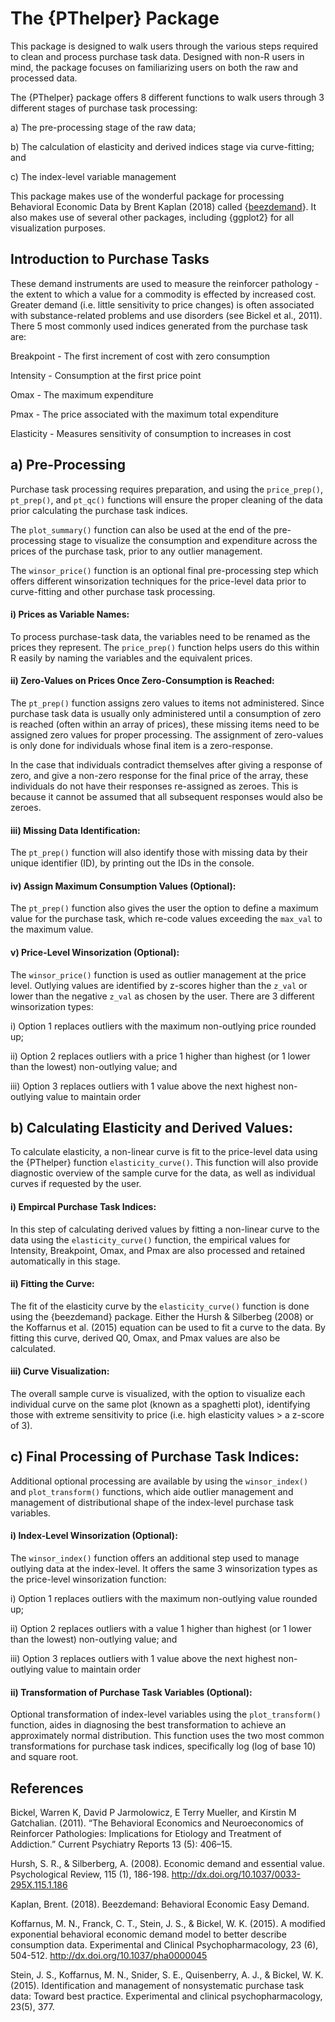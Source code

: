 # The {PThelper} Package

This package is designed to walk users through the various steps required to clean and process purchase task data. Designed with non-R users in mind, the package focuses on familiarizing users on both the raw and processed data.

The {PThelper} package offers 8 different functions to walk users through 3 different stages of purchase task processing: 

a) The pre-processing stage of the raw data;

b) The calculation of elasticity and derived indices stage via curve-fitting; and

c) The index-level variable management

This package makes use of the wonderful package for processing Behavioral Economic Data by Brent Kaplan (2018) called {[beezdemand](https://github.com/brentkaplan/beezdemand)}. It also makes use of several other packages, including {ggplot2} for all visualization purposes.

## Introduction to Purchase Tasks

These demand instruments are used to measure the reinforcer pathology - the extent to which a value for a commodity is effected by increased cost. Greater demand (i.e. little sensitivity to price changes) is often associated with substance-related problems and use disorders (see Bickel et al., 2011). There 5 most commonly used indices generated from the purchase task are:

Breakpoint - The first increment of cost with zero consumption

Intensity - Consumption at the first price point

Omax - The maximum expenditure

Pmax - The price associated with the maximum total expenditure

Elasticity - Measures sensitivity of consumption to increases in cost

## a) Pre-Processing

Purchase task processing requires preparation, and using the `price_prep()`, `pt_prep()`, and `pt_qc()` functions will ensure the proper cleaning of the data prior calculating the purchase task indices.

The `plot_summary()` function can also be used at the end of the pre-processing stage to visualize the consumption and expenditure across the prices of the purchase task, prior to any outlier management.

The `winsor_price()` function is an optional final pre-processing step which offers different winsorization techniques for the price-level data prior to curve-fitting and other purchase task processing.

#### i) Prices as Variable Names:

To process purchase-task data, the variables need to be renamed as the prices they represent. The `price_prep()` function helps users do this within R easily by naming the variables and the equivalent prices.

#### ii) Zero-Values on Prices Once Zero-Consumption is Reached:

The `pt_prep()` function assigns zero values to items not administered. Since purchase task data is usually only administered until a consumption of zero is reached (often within an array of prices), these missing items need to be assigned zero values for proper processing. The assignment of zero-values is only done for individuals whose final item is a zero-response. 

In the case that individuals contradict themselves after giving a response of zero, and give a non-zero response for the final price of the array, these individuals do not have their responses re-assigned as zeroes. This is because it cannot be assumed that all subsequent responses would also be zeroes.

#### iii) Missing Data Identification:

The `pt_prep()` function will also identify those with missing data by their unique identifier (ID), by printing out the IDs in the console.

#### iv) Assign Maximum Consumption Values (Optional):

The `pt_prep()` function also gives the user the option to define a maximum value for the purchase task, which re-code values exceeding the `max_val` to the maximum value.

#### v) Price-Level Winsorization (Optional):

The `winsor_price()` function is used as outlier management at the price level. Outlying values are identified by z-scores higher than the `z_val` or lower than the negative `z_val` as chosen by the user. There are 3 different winsorization types:

i) Option 1 replaces outliers with the maximum non-outlying price rounded up;

ii) Option 2 replaces outliers with a price 1 higher than highest (or 1 lower than the lowest) non-outlying value; and

iii) Option 3 replaces outliers with 1 value above the next highest non-outlying value to maintain order

## b) Calculating Elasticity and Derived Values:

To calculate elasticity, a non-linear curve is fit to the price-level data using the  {PThelper} function `elasticity_curve()`. This function will also provide diagnostic overview of the sample curve for the data, as well as individual curves if requested by the user.

#### i) Empircal Purchase Task Indices:

In this step of calculating derived values by fitting a non-linear curve to the data using the `elasticity_curve()` function, the empirical values for Intensity, Breakpoint, Omax, and Pmax are also processed and retained automatically in this stage.

#### ii) Fitting the Curve:

The fit of the elasticity curve by the `elasticity_curve()` function is done using the {beezdemand} package. Either the Hursh & Silberbeg (2008) or the Koffarnus et al. (2015) equation can be used to fit a curve to the data. By fitting this curve, derived Q0, Omax, and Pmax values are also be calculated. 

#### iii) Curve Visualization:

The overall sample curve is visualized, with the option to visualize each individual curve on the same plot (known as a spaghetti plot), identifying those with extreme sensitivity to price (i.e. high elasticity values > a z-score of 3).

## c) Final Processing of Purchase Task Indices:

Additional optional processing are available by using the `winsor_index()` and `plot_transform()` functions, which aide outlier management and management of distributional shape of the index-level purchase task variables. 

#### i) Index-Level Winsorization (Optional):

The `winsor_index()` function offers an additional step used to manage outlying data at the index-level. It offers the same 3 winsorization types as the price-level winsorization function:

i) Option 1 replaces outliers with the maximum non-outlying value rounded up;

ii) Option 2 replaces outliers with a value 1 higher than highest (or 1 lower than the lowest) non-outlying value; and

iii) Option 3 replaces outliers with 1 value above the next highest non-outlying value to maintain order

#### ii) Transformation of Purchase Task Variables (Optional): 

Optional transformation of index-level variables using the `plot_transform()` function, aides in diagnosing the best transformation to achieve an approximately normal distribution. This function uses the two most common transformations for purchase task indices, specifically log (log of base 10) and square root.

## References

Bickel, Warren K, David P Jarmolowicz, E Terry Mueller, and Kirstin M Gatchalian. (2011). “The Behavioral Economics and Neuroeconomics of Reinforcer Pathologies: Implications for Etiology and Treatment of Addiction.” Current Psychiatry Reports 13 (5): 406–15.

Hursh, S. R., & Silberberg, A. (2008). Economic demand and essential value. Psychological Review, 115 (1), 186-198. http://dx.doi.org/10.1037/0033-295X.115.1.186

Kaplan, Brent. (2018). Beezdemand: Behavioral Economic Easy Demand.

Koffarnus, M. N., Franck, C. T., Stein, J. S., & Bickel, W. K. (2015). A modified exponential behavioral economic demand model to better describe consumption data. Experimental and Clinical Psychopharmacology, 23 (6), 504-512. http://dx.doi.org/10.1037/pha0000045

Stein, J. S., Koffarnus, M. N., Snider, S. E., Quisenberry, A. J., & Bickel, W. K. (2015).
Identification and management of nonsystematic purchase task data: Toward best practice.
Experimental and clinical psychopharmacology, 23(5), 377.
